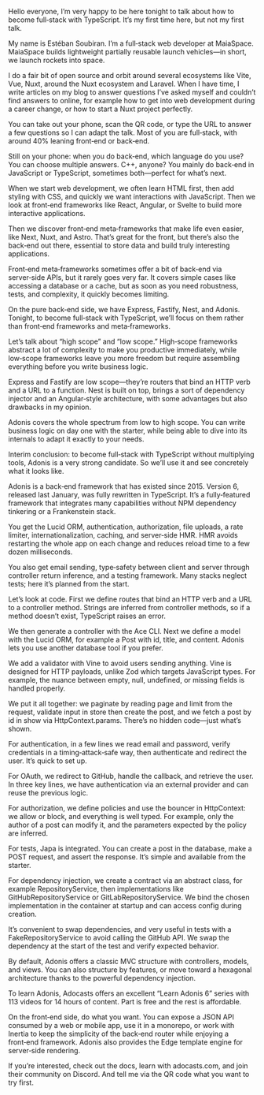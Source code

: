 Hello everyone, I’m very happy to be here tonight to talk about how to become full‑stack with TypeScript. It’s my first time here, but not my first talk.

My name is Estéban Soubiran. I’m a full‑stack web developer at MaiaSpace. MaiaSpace builds lightweight partially reusable launch vehicles—in short, we launch rockets into space.

I do a fair bit of open source and orbit around several ecosystems like Vite, Vue, Nuxt, around the Nuxt ecosystem and Laravel. When I have time, I write articles on my blog to answer questions I’ve asked myself and couldn’t find answers to online, for example how to get into web development during a career change, or how to start a Nuxt project perfectly.

You can take out your phone, scan the QR code, or type the URL to answer a few questions so I can adapt the talk. Most of you are full‑stack, with around 40% leaning front‑end or back‑end.

Still on your phone: when you do back‑end, which language do you use? You can choose multiple answers. C++, anyone? You mainly do back‑end in JavaScript or TypeScript, sometimes both—perfect for what’s next.

When we start web development, we often learn HTML first, then add styling with CSS, and quickly we want interactions with JavaScript. Then we look at front‑end frameworks like React, Angular, or Svelte to build more interactive applications.

Then we discover front‑end meta‑frameworks that make life even easier, like Next, Nuxt, and Astro. That’s great for the front, but there’s also the back‑end out there, essential to store data and build truly interesting applications.

Front‑end meta‑frameworks sometimes offer a bit of back‑end via server‑side APIs, but it rarely goes very far. It covers simple cases like accessing a database or a cache, but as soon as you need robustness, tests, and complexity, it quickly becomes limiting.

On the pure back‑end side, we have Express, Fastify, Nest, and Adonis. Tonight, to become full‑stack with TypeScript, we’ll focus on them rather than front‑end frameworks and meta‑frameworks.

Let’s talk about “high scope” and “low scope.” High‑scope frameworks abstract a lot of complexity to make you productive immediately, while low‑scope frameworks leave you more freedom but require assembling everything before you write business logic.

Express and Fastify are low scope—they’re routers that bind an HTTP verb and a URL to a function. Nest is built on top, brings a sort of dependency injector and an Angular‑style architecture, with some advantages but also drawbacks in my opinion.

Adonis covers the whole spectrum from low to high scope. You can write business logic on day one with the starter, while being able to dive into its internals to adapt it exactly to your needs.

Interim conclusion: to become full‑stack with TypeScript without multiplying tools, Adonis is a very strong candidate. So we’ll use it and see concretely what it looks like.

Adonis is a back‑end framework that has existed since 2015. Version 6, released last January, was fully rewritten in TypeScript. It’s a fully‑featured framework that integrates many capabilities without NPM dependency tinkering or a Frankenstein stack.

You get the Lucid ORM, authentication, authorization, file uploads, a rate limiter, internationalization, caching, and server‑side HMR. HMR avoids restarting the whole app on each change and reduces reload time to a few dozen milliseconds.

You also get email sending, type‑safety between client and server through controller return inference, and a testing framework. Many stacks neglect tests; here it’s planned from the start.

Let’s look at code. First we define routes that bind an HTTP verb and a URL to a controller method. Strings are inferred from controller methods, so if a method doesn’t exist, TypeScript raises an error.

We then generate a controller with the Ace CLI. Next we define a model with the Lucid ORM, for example a Post with id, title, and content. Adonis lets you use another database tool if you prefer.

We add a validator with Vine to avoid users sending anything. Vine is designed for HTTP payloads, unlike Zod which targets JavaScript types. For example, the nuance between empty, null, undefined, or missing fields is handled properly.

We put it all together: we paginate by reading page and limit from the request, validate input in store then create the post, and we fetch a post by id in show via HttpContext.params. There’s no hidden code—just what’s shown.

For authentication, in a few lines we read email and password, verify credentials in a timing‑attack‑safe way, then authenticate and redirect the user. It’s quick to set up.

For OAuth, we redirect to GitHub, handle the callback, and retrieve the user. In three key lines, we have authentication via an external provider and can reuse the previous logic.

For authorization, we define policies and use the bouncer in HttpContext: we allow or block, and everything is well typed. For example, only the author of a post can modify it, and the parameters expected by the policy are inferred.

For tests, Japa is integrated. You can create a post in the database, make a POST request, and assert the response. It’s simple and available from the starter.

For dependency injection, we create a contract via an abstract class, for example RepositoryService, then implementations like GitHubRepositoryService or GitLabRepositoryService. We bind the chosen implementation in the container at startup and can access config during creation.

It’s convenient to swap dependencies, and very useful in tests with a FakeRepositoryService to avoid calling the GitHub API. We swap the dependency at the start of the test and verify expected behavior.

By default, Adonis offers a classic MVC structure with controllers, models, and views. You can also structure by features, or move toward a hexagonal architecture thanks to the powerful dependency injection.

To learn Adonis, Adocasts offers an excellent “Learn Adonis 6” series with 113 videos for 14 hours of content. Part is free and the rest is affordable.

On the front‑end side, do what you want. You can expose a JSON API consumed by a web or mobile app, use it in a monorepo, or work with Inertia to keep the simplicity of the back‑end router while enjoying a front‑end framework. Adonis also provides the Edge template engine for server‑side rendering.

If you’re interested, check out the docs, learn with adocasts.com, and join their community on Discord. And tell me via the QR code what you want to try first.

